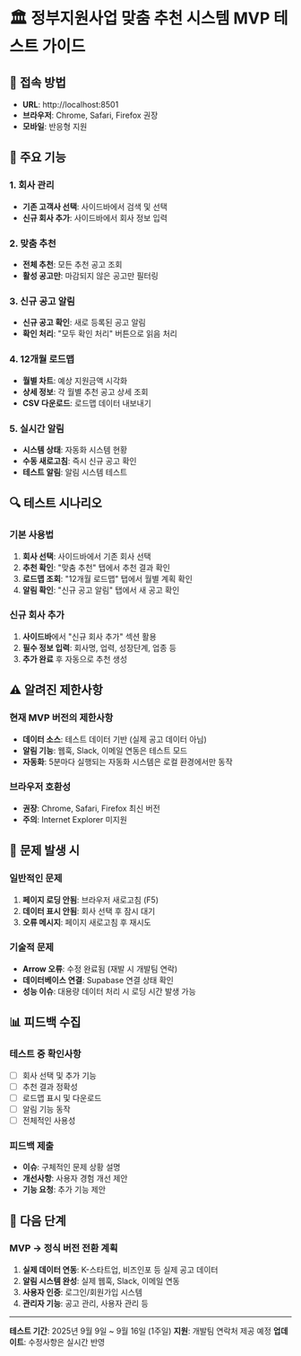 # 🏛️ 정부지원사업 맞춤 추천 시스템 MVP 테스트 가이드

## 📱 접속 방법
- **URL**: http://localhost:8501
- **브라우저**: Chrome, Safari, Firefox 권장
- **모바일**: 반응형 지원

## 🎯 주요 기능

### 1. 회사 관리
- **기존 고객사 선택**: 사이드바에서 검색 및 선택
- **신규 회사 추가**: 사이드바에서 회사 정보 입력

### 2. 맞춤 추천
- **전체 추천**: 모든 추천 공고 조회
- **활성 공고만**: 마감되지 않은 공고만 필터링

### 3. 신규 공고 알림
- **신규 공고 확인**: 새로 등록된 공고 알림
- **확인 처리**: "모두 확인 처리" 버튼으로 읽음 처리

### 4. 12개월 로드맵
- **월별 차트**: 예상 지원금액 시각화
- **상세 정보**: 각 월별 추천 공고 상세 조회
- **CSV 다운로드**: 로드맵 데이터 내보내기

### 5. 실시간 알림
- **시스템 상태**: 자동화 시스템 현황
- **수동 새로고침**: 즉시 신규 공고 확인
- **테스트 알림**: 알림 시스템 테스트

## 🔍 테스트 시나리오

### 기본 사용법
1. **회사 선택**: 사이드바에서 기존 회사 선택
2. **추천 확인**: "맞춤 추천" 탭에서 추천 결과 확인
3. **로드맵 조회**: "12개월 로드맵" 탭에서 월별 계획 확인
4. **알림 확인**: "신규 공고 알림" 탭에서 새 공고 확인

### 신규 회사 추가
1. **사이드바**에서 "신규 회사 추가" 섹션 활용
2. **필수 정보 입력**: 회사명, 업력, 성장단계, 업종 등
3. **추가 완료** 후 자동으로 추천 생성

## ⚠️ 알려진 제한사항

### 현재 MVP 버전의 제한사항
- **데이터 소스**: 테스트 데이터 기반 (실제 공고 데이터 아님)
- **알림 기능**: 웹훅, Slack, 이메일 연동은 테스트 모드
- **자동화**: 5분마다 실행되는 자동화 시스템은 로컬 환경에서만 동작

### 브라우저 호환성
- **권장**: Chrome, Safari, Firefox 최신 버전
- **주의**: Internet Explorer 미지원

## 🐛 문제 발생 시

### 일반적인 문제
1. **페이지 로딩 안됨**: 브라우저 새로고침 (F5)
2. **데이터 표시 안됨**: 회사 선택 후 잠시 대기
3. **오류 메시지**: 페이지 새로고침 후 재시도

### 기술적 문제
- **Arrow 오류**: 수정 완료됨 (재발 시 개발팀 연락)
- **데이터베이스 연결**: Supabase 연결 상태 확인
- **성능 이슈**: 대용량 데이터 처리 시 로딩 시간 발생 가능

## 📊 피드백 수집

### 테스트 중 확인사항
- [ ] 회사 선택 및 추가 기능
- [ ] 추천 결과 정확성
- [ ] 로드맵 표시 및 다운로드
- [ ] 알림 기능 동작
- [ ] 전체적인 사용성

### 피드백 제출
- **이슈**: 구체적인 문제 상황 설명
- **개선사항**: 사용자 경험 개선 제안
- **기능 요청**: 추가 기능 제안

## 🚀 다음 단계

### MVP → 정식 버전 전환 계획
1. **실제 데이터 연동**: K-스타트업, 비즈인포 등 실제 공고 데이터
2. **알림 시스템 완성**: 실제 웹훅, Slack, 이메일 연동
3. **사용자 인증**: 로그인/회원가입 시스템
4. **관리자 기능**: 공고 관리, 사용자 관리 등

---

**테스트 기간**: 2025년 9월 9일 ~ 9월 16일 (1주일)
**지원**: 개발팀 연락처 제공 예정
**업데이트**: 수정사항은 실시간 반영
